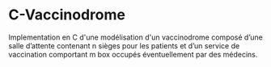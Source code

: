 # C-Vaccinodrome
Implementation en C d'une modélisation d'un vaccinodrome composé d’une salle d’attente contenant n sièges pour les patients et d’un service de vaccination comportant m box occupés éventuellement par des médecins.

